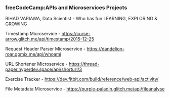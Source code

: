 ### freeCodeCamp:APIs and Microservices Projects
RIHAD VARIAWA, Data Scientist - Who has fun LEARNING, EXPLORING & GROWING

Timestamp Microservice - https://curse-arrow.glitch.me/api/timestamp/2015-12-25

Request Header Parser Microservice - https://dandelion-roar.gomix.me/api/whoami

URL Shortener Microservice - https://thread-paper.hyperdev.space/api/shorturl/3

Exercise Tracker - https://dev.fitbit.com/build/reference/web-api/activity/

File Metadata Microservice - https://purple-paladin.glitch.me/api/fileanalyse



